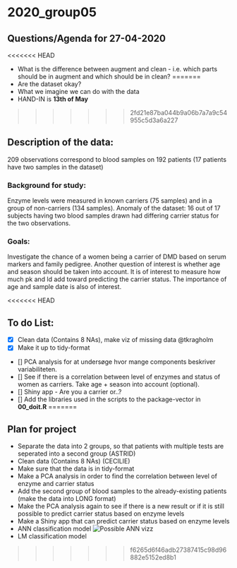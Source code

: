 # 2020_group05

## Questions/Agenda for 27-04-2020

<<<<<<< HEAD
* What is the difference between augment and clean - i.e. which parts should be in augment and which should be in clean?
=======
* Are the dataset okay?
* What we imagine we can do with the data
* HAND-IN is **13th of May**
>>>>>>> 2fd21e87ba044b9a06b7a7a9c54955c5d3a6a227

## Description of the data: 
209 observations correspond to blood samples on 192 patients (17 patients have two samples in the dataset)

### Background for study: 
Enzyme levels were measured in known carriers (75 samples) and in a group of non-carriers (134 samples). 
Anomaly of the dataset: 16 out of 17 subjects having two blood samples drawn had differing carrier status for the two observations.

### Goals:
Investigate the chance of a women being a carrier of DMD  based on serum markers and family pedigree. 
Another question of interest is whether age and season should be taken into account. It is of interest to measure how much pk and ld add toward predicting the carrier status. The importance of age and sample date is also of interest.
 
<<<<<<< HEAD
## To do List: 

- [x] Clean data (Contains 8 NAs), make viz of missing data @tkragholm
- [x] Make it up to tidy-format
- [] PCA analysis for at undersøge hvor mange components beskriver variabiliteten.
- [] See if there is a correlation between level of enzymes and status of women as carriers. Take age + season into account (optional).
- [] Shiny app - Are you a carrier or..?
- [] Add the libraries used in the scripts to the package-vector in **00_doit.R** 
=======

## Plan for project
* Separate the data into 2 groups, so that patients with multiple tests are seperated into a second group (ASTRID)
* Clean data (Contains 8 NAs) (CECILIE)
* Make sure that the data is in tidy-format
* Make a PCA analysis in order to find the correlation between level of enzyme and carrier status
* Add the second group of blood samples to the already-existing patients (make the data into LONG format)
* Make the PCA analysis again to see if there is a new result or if it is still possible to predict carrier status based on enzyme levels
* Make a Shiny app that can predict carrier status based on enzyme levels
* ANN classification model 
![Possible ANN vizz](possible_ann.png)
* LM classification model
>>>>>>> f6265d6f46adb27387415c98d96882e5152ed8b1


